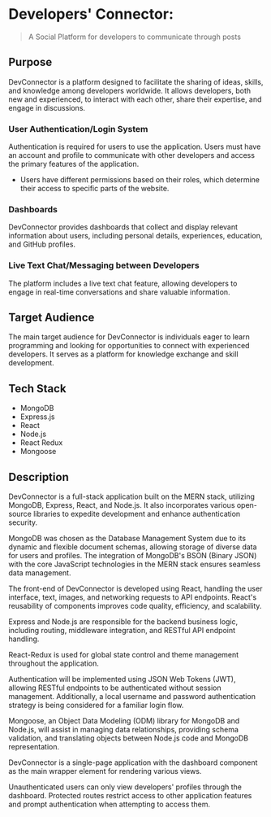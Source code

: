 # Developers' Connector:

> A Social Platform for developers to communicate through posts

## Purpose

DevConnector is a platform designed to facilitate the sharing of ideas, skills, and knowledge among developers worldwide. It allows developers, both new and experienced, to interact with each other, share their expertise, and engage in discussions.

### User Authentication/Login System

Authentication is required for users to use the application. Users must have an account and profile to communicate with other developers and access the primary features of the application.

- Users have different permissions based on their roles, which determine their access to specific parts of the website.

### Dashboards

DevConnector provides dashboards that collect and display relevant information about users, including personal details, experiences, education, and GitHub profiles.

### Live Text Chat/Messaging between Developers

The platform includes a live text chat feature, allowing developers to engage in real-time conversations and share valuable information.

## Target Audience

The main target audience for DevConnector is individuals eager to learn programming and looking for opportunities to connect with experienced developers. It serves as a platform for knowledge exchange and skill development.

## Tech Stack

- MongoDB
- Express.js
- React
- Node.js
- React Redux
- Mongoose


## Description

DevConnector is a full-stack application built on the MERN stack, utilizing MongoDB, Express, React, and Node.js. It also incorporates various open-source libraries to expedite development and enhance authentication security.

MongoDB was chosen as the Database Management System due to its dynamic and flexible document schemas, allowing storage of diverse data for users and profiles. The integration of MongoDB's BSON (Binary JSON) with the core JavaScript technologies in the MERN stack ensures seamless data management.

The front-end of DevConnector is developed using React, handling the user interface, text, images, and networking requests to API endpoints. React's reusability of components improves code quality, efficiency, and scalability.

Express and Node.js are responsible for the backend business logic, including routing, middleware integration, and RESTful API endpoint handling.

React-Redux is used for global state control and theme management throughout the application.

Authentication will be implemented using JSON Web Tokens (JWT), allowing RESTful endpoints to be authenticated without session management. Additionally, a local username and password authentication strategy is being considered for a familiar login flow.

Mongoose, an Object Data Modeling (ODM) library for MongoDB and Node.js, will assist in managing data relationships, providing schema validation, and translating objects between Node.js code and MongoDB representation.

DevConnector is a single-page application with the dashboard component as the main wrapper element for rendering various views.

Unauthenticated users can only view developers' profiles through the dashboard. Protected routes restrict access to other application features and prompt authentication when attempting to access them.
